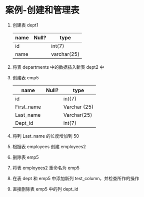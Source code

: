 # 案例-创建和管理表

1. 创建表 dept1

   | name | Null? | type        |
   | ---- | ----- | ----------- |
   | id   |       | int(7)      |
   | name |       | varchar(25) |

2. 将表 departments 中的数据插入新表 dept2 中

3. 创建表 emp5

   | name       | Null? | type         |
   | ---------- | ----- | ------------ |
   | id         |       | int(7)       |
   | First_name |       | Varchar (25) |
   | Last_name  |       | Varchar(25)  |
   | Dept_id    |       | int(7)       |

4. 将列 Last_name 的长度增加到 50

5. 根据表 employees 创建 employees2

6. 删除表 emp5

7. 将表 employees2 重命名为 emp5 

8. 在表 dept 和 emp5 中添加新列 test_column，并检查所作的操作

9. 直接删除表 emp5 中的列 dept_id

